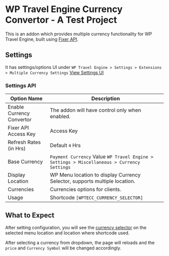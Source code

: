 # WP Travel Engine Currency Convertor - A Test Project
This is an addon which provides multiple currency functionality for WP Travel Engine, built using [Fixer API](https://fixer.io/).

## Settings
It has settings/options UI under `WP Travel Engine > Settings > Extensions > Multiple Currency Settings`
[View Settings UI](https://d.pr/free/i/gs3Lnz)

### Settings API
Option Name|Description
-|-
Enable Currency Convertor|The addon will have control only when enabled.
Fixer API Access Key|Access Key
Refresh Rates (in Hrs)|Default `4` Hrs
Base Currency|`Payment Currency` Value `WP Travel Engine > Settings > Miscellaneous > Currency Settings`
Display Location | WP Menu location to display Currency Selector, supports multiple location.
Currencies|Currencies options for clients.
Usage|Shortcode `[WPTECC_CURRENCY_SELECTOR]`

## What to Expect
After setting configuration, you will see the [currency selector](https://d.pr/free/i/E0z7yS) on the selected menu location and location where shortcode used.

After selecting a currency from dropdown, the page will reloads and the `price` and `Currency Symbol` will be changed accordingly.

